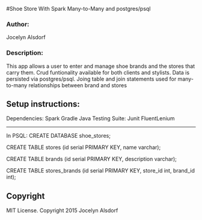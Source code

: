#Shoe Store With Spark Many-to-Many and postgres/psql
<h3>Author:</h3>
Jocelyn Alsdorf

<h3>Description:</h3>
This app allows a user to enter and manage shoe brands and the stores that carry them. Crud funtionality available for both clients and stylists. Data is persisted via postgres/psql. Joing table and join statements used for many-to-many relationships between brand and stores 


<h2>Setup instructions:</h2>
Dependencies:
Spark
Gradle
Java 
Testing Suite:
Junit
FluentLenium



---------
In PSQL:
CREATE DATABASE shoe_stores;

CREATE TABLE stores (id serial PRIMARY KEY, name varchar);

CREATE TABLE brands (id serial PRIMARY KEY, description varchar);

CREATE TABLE stores_brands (id serial PRIMARY KEY, store_id int, brand_id int);


<h2>Copyright</h2>
MIT License. Copyright 2015  Jocelyn Alsdorf